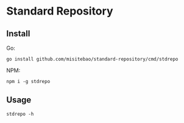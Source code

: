 # Standard Repository

## Install

Go:

```shell
go install github.com/misitebao/standard-repository/cmd/stdrepo
```

NPM:

```shell
npm i -g stdrepo
```

## Usage

```shell
stdrepo -h
```


